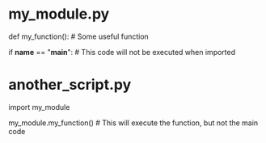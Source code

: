 # my_module.py
def my_function():
    # Some useful function

if __name__ == "__main__":
    # This code will not be executed when imported

# another_script.py
import my_module

my_module.my_function()  # This will execute the function, but not the main code
